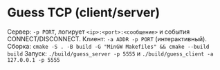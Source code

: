 # Guess TCP (client/server)
Сервер: `-p PORT`, логирует `<ip>:<port>:<сообщение>` и события CONNECT/DISCONNECT.
Клиент: `-a ADDR -p PORT` (интерактивный).
Сборка: `cmake -S . -B build -G "MinGW Makefiles" && cmake --build build`
Запуск: `./build/guess_server -p 5555` и `./build/guess_client -a 127.0.0.1 -p 5555`
